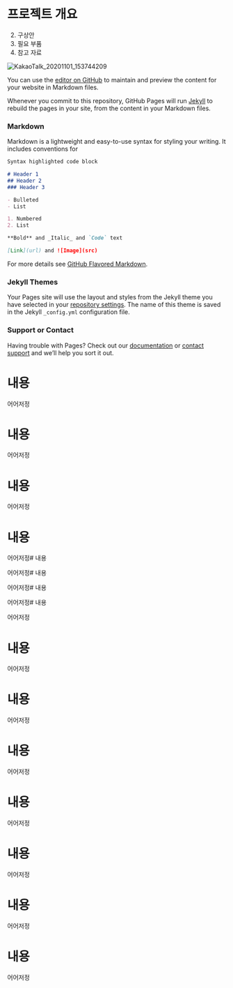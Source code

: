 
# 프로젝트 개요
2. 구상안
3. 필요 부품
4. 참고 자료

![KakaoTalk_20201101_153744209](https://user-images.githubusercontent.com/73837890/97888691-c5f97480-1d6e-11eb-96a2-a50d110c40d9.jpg)

You can use the [editor on GitHub](https://github.com/uyh1998/AdventureDesignProject/edit/gh-pages/index.md) to maintain and preview the content for your website in Markdown files.

Whenever you commit to this repository, GitHub Pages will run [Jekyll](https://jekyllrb.com/) to rebuild the pages in your site, from the content in your Markdown files.

### Markdown

Markdown is a lightweight and easy-to-use syntax for styling your writing. It includes conventions for

```markdown
Syntax highlighted code block

# Header 1
## Header 2
### Header 3

- Bulleted
- List

1. Numbered
2. List

**Bold** and _Italic_ and `Code` text

[Link](url) and ![Image](src)
```

For more details see [GitHub Flavored Markdown](https://guides.github.com/features/mastering-markdown/).

### Jekyll Themes

Your Pages site will use the layout and styles from the Jekyll theme you have selected in your [repository settings](https://github.com/uyh1998/AdventureDesignProject/settings). The name of this theme is saved in the Jekyll `_config.yml` configuration file.

### Support or Contact

Having trouble with Pages? Check out our [documentation](https://docs.github.com/categories/github-pages-basics/) or [contact support](https://github.com/contact) and we’ll help you sort it out.
# 내용

어어저정

# 내용

어어저정
# 내용

어어저정
# 내용

어어저정# 내용

어어저정# 내용

어어저정# 내용

어어저정# 내용

어어저정


# 내용

어어저정

# 내용

어어저정

# 내용

어어저정

# 내용

어어저정


# 내용

어어저정


# 내용

어어저정



# 내용

어어저정
